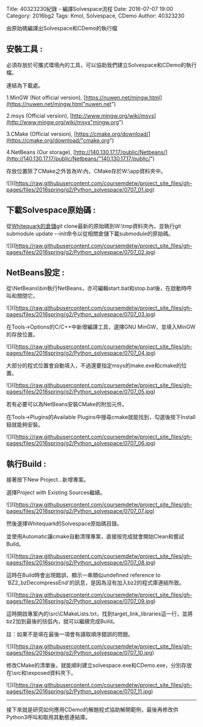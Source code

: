 Title: 40323230紀錄 - 編譯Solvespace流程
Date: 2016-07-07 19:00
Category: 2016bg2
Tags: Kmol, Solvespace, CDemo
Author: 40323230


由原始碼編譯出Solvespace和CDemo的執行檔

<!-- PELICAN_END_SUMMARY -->

<h2>安裝工具 :</h2>

必須存放於可攜式環境內的工具，可以協助我們建立Solvespace和CDemo的執行檔。

連結為下載處。

1.MinGW (Not official version), [https://nuwen.net/mingw.html](https://nuwen.net/mingw.html"nuwen.net")

2.msys (Official version), [http://www.mingw.org/wiki/msys](http://www.mingw.org/wiki/msys"mingw.org")

3.CMake  (Official version), [https://cmake.org/download/](https://cmake.org/download/"cmake.org")

4.NetBeans (Our storage), [http://140.130.17.17/public/Netbeans/](http://140.130.17.17/public/Netbeans/"140.130.17.17/public/")

存放位置除了CMake之外皆為W:內，CMake存於W:\app資料夾中。

![]((https://raw.githubusercontent.com/coursemdetw/project_site_files/gh-pages/files/2016spring/g2/Python_solvespace/0707_01.jpg)

<h2>下載Solvespace原始碼 :</h2>

從[Whitequark的倉儲](https://github.com/whitequark/solvespace/tree/master"github.com")git clone最新的原始碼到W:\tmp資料夾內，並執行git submodule update --init命令以從相關倉儲下載submodule的原始碼。

![]((https://raw.githubusercontent.com/coursemdetw/project_site_files/gh-pages/files/2016spring/g2/Python_solvespace/0707_02.jpg)

<h2>NetBeans設定 :</h2>

從\NetBeans\bin執行NetBeans，亦可編輯start.bat和stop.bat後，在啟動時呼叫和關閉它。

![]((https://raw.githubusercontent.com/coursemdetw/project_site_files/gh-pages/files/2016spring/g2/Python_solvespace/0707_03.jpg)

在Tools->Options的C/C++中新增編譯工具，選擇GNU MinGW，並填入MinGW的存放位置。

![]((https://raw.githubusercontent.com/coursemdetw/project_site_files/gh-pages/files/2016spring/g2/Python_solvespace/0707_04.jpg)

大部分的程式位置會自動填入，不過還要指定msys的make.exe和cmake的位置。

![]((https://raw.githubusercontent.com/coursemdetw/project_site_files/gh-pages/files/2016spring/g2/Python_solvespace/0707_05.jpg)

若有必要可以為NetBeans安裝CMake的附加元件。

在Tools->Plugins的Available Plugins中搜尋cmake就能找到，勾選後按下Install鈕就能夠安裝。

![]((https://raw.githubusercontent.com/coursemdetw/project_site_files/gh-pages/files/2016spring/g2/Python_solvespace/0707_06.jpg)

<h2>執行Build :</h2>

接著按下New Project...新增專案。

選擇Project with Existing Sources繼續。

![]((https://raw.githubusercontent.com/coursemdetw/project_site_files/gh-pages/files/2016spring/g2/Python_solvespace/0707_07.jpg)

然後選擇Whitequark的Solvespace原始碼目錄。

並使用Automatic讓cmake自動清理專案，直接按完成就會開始Clean和嘗試Build。

![]((https://raw.githubusercontent.com/coursemdetw/project_site_files/gh-pages/files/2016spring/g2/Python_solvespace/0707_08.jpg)

這時在Build時會出現錯誤，顯示一串類似undefined reference to `BZ2_bzDecompressEnd'的訊息，是因為沒有加入bz2的程式庫連結所致。

![]((https://raw.githubusercontent.com/coursemdetw/project_site_files/gh-pages/files/2016spring/g2/Python_solvespace/0707_09.jpg)

這時開啟專案內的\src\CMakeLists.txt，找到target_link_libraries這一行，並將bz2加到最後的括弧內，就可以繼續完成Build。

註：如果不是填在最後一項會有讀取順序錯誤的問題。

![]((https://raw.githubusercontent.com/coursemdetw/project_site_files/gh-pages/files/2016spring/g2/Python_solvespace/0707_10.jpg)

修改CMake的清單後，就能順利建立solvespace.exe和CDemo.exe，分別存放在\src和\exposed資料夾下。

![]((https://raw.githubusercontent.com/coursemdetw/project_site_files/gh-pages/files/2016spring/g2/Python_solvespace/0707_11.jpg)

<hr>

接下來就是研究如何應用CDemo的解題程式協助解開範例，最後再修改供Python3呼叫和取用其動態連結庫。